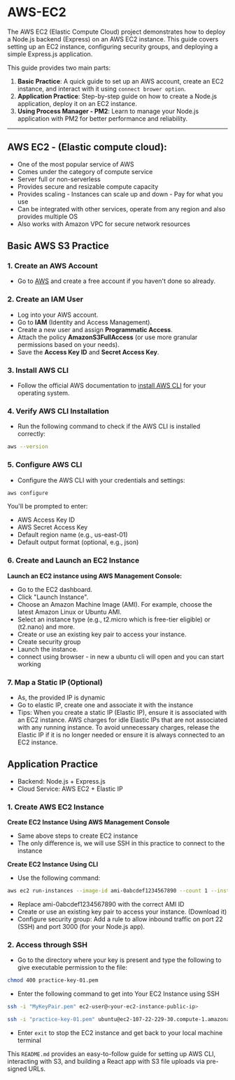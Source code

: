 # AWS-EC2

The AWS EC2 (Elastic Compute Cloud) project demonstrates how to deploy a Node.js backend (Express) on an AWS EC2 instance. This guide covers setting up an EC2 instance, configuring security groups, and deploying a simple Express.js application.

This guide provides two main parts:
1. **Basic Practice**: A quick guide to set up an AWS account, create an EC2 instance, and interact with it using `connect brower option`.
2. **Application Practice**: Step-by-step guide on how to create a Node.js application, deploy it on an EC2 instance.
3. **Using Process Manager - PM2**: Learn to manage your Node.js application with PM2 for better performance and reliability.

---

## AWS EC2 - (Elastic compute cloud):
- One of the most popular service of AWS
- Comes under the category of compute service
- Server full or non-serverless
- Provides secure and resizable compute capacity
- Provides scaling - Instances can scale up and down - Pay for what you use
- Can be integrated with other services, operate from any region and also provides multiple OS
- Also works with Amazon VPC for secure network resources

## Basic AWS S3 Practice

### 1. Create an AWS Account
- Go to [AWS](https://aws.amazon.com/) and create a free account if you haven't done so already.

### 2. Create an IAM User
- Log into your AWS account.
- Go to **IAM** (Identity and Access Management).
- Create a new user and assign **Programmatic Access**.
- Attach the policy **AmazonS3FullAccess** (or use more granular permissions based on your needs).
- Save the **Access Key ID** and **Secret Access Key**.

### 3. Install AWS CLI
- Follow the official AWS documentation to [install AWS CLI](https://docs.aws.amazon.com/cli/latest/userguide/install-cliv2.html) for your operating system.

### 4. Verify AWS CLI Installation
- Run the following command to check if the AWS CLI is installed correctly:

```bash
aws --version 
```

### 5. Configure AWS CLI
- Configure the AWS CLI with your credentials and settings:

```bash
aws configure
```
You'll be prompted to enter:

- AWS Access Key ID
- AWS Secret Access Key
- Default region name (e.g., us-east-01)
- Default output format (optional, e.g., json)

### 6. Create and Launch an EC2 Instance
**Launch an EC2 instance using AWS Management Console:**
- Go to the EC2 dashboard.
- Click "Launch Instance".
- Choose an Amazon Machine Image (AMI). For example, choose the latest Amazon Linux or Ubuntu AMI.
- Select an instance type (e.g., t2.micro which is free-tier eligible) or (t2.nano) and more.
- Create or use an existing key pair to access your instance.
- Create security group
- Launch the instance.
- connect using browser - in new a ubuntu cli will open and you can start working

### 7. Map a Static IP (Optional)
- As, the provided IP is dynamic
- Go to elastic IP, create one and associate it with the instance
- Tips: When you create a static IP (Elastic IP), ensure it is associated with an EC2 instance. AWS charges for idle Elastic IPs that are not associated with any running instance. To avoid unnecessary charges, release the Elastic IP if it is no longer needed or ensure it is always connected to an EC2 instance.

## Application Practice

- Backend: Node.js + Express.js
- Cloud Service: AWS EC2 + Elastic IP

### 1. Create AWS EC2 Instance

**Create EC2 Instance Using AWS Management Console**
- Same above steps to create EC2 instance 
- The only difference is, we will use SSH in this practice to connect to the instance

**Create EC2 Instance Using CLI**
- Use the following command:

```bash
aws ec2 run-instances --image-id ami-0abcdef1234567890 --count 1 --instance-type t2.micro --key-name practice-key-01.pem
```

- Replace ami-0abcdef1234567890 with the correct AMI ID
- Create or use an existing key pair to access your instance. (Download it)
- Configure security group: Add a rule to allow inbound traffic on port 22 (SSH) and port 3000 (for your Node.js app).

### 2. Access through SSH
- Go to the directory where your key is present and type the following to give executable permission to the file:

```bash
chmod 400 practice-key-01.pem
```

- Enter the following command to get into Your EC2 Instance using SSH

```bash
ssh -i "MyKeyPair.pem" ec2-user@<your-ec2-instance-public-ip> 
```

```bash
ssh -i "practice-key-01.pem" ubuntu@ec2-107-22-229-30.compute-1.amazonaws.com
```

- Enter `exit` to stop the EC2 instance and get back to your local machine terminal



This `README.md` provides an easy-to-follow guide for setting up AWS CLI, interacting with S3, and building a React app with S3 file uploads via pre-signed URLs.